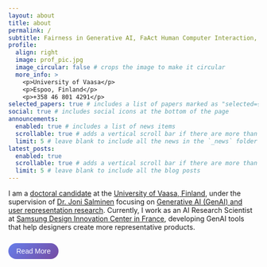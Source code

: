 ```yaml
---
layout: about
title: about
permalink: /
subtitle: Fairness in Generative AI, FaAct Human Computer Interaction, User Representation, Personas for Social Good, GenAI Personas, Global South
profile:
  align: right
  image: prof_pic.jpg
  image_circular: false # crops the image to make it circular
  more_info: >
    <p>University of Vaasa</p>
    <p>Espoo, Finland</p>
    <p>+358 46 801 4291</p>
selected_papers: true # includes a list of papers marked as "selected={true}"
social: true # includes social icons at the bottom of the page
announcements:
  enabled: true # includes a list of news items
  scrollable: true # adds a vertical scroll bar if there are more than 3 news items
  limit: 5 # leave blank to include all the news in the `_news` folder
latest_posts:
  enabled: true
  scrollable: true # adds a vertical scroll bar if there are more than 3 new posts items
  limit: 5 # leave blank to include all the blog posts
---
```


<div id="bio-short">
I am a <a href="#">doctoral candidate</a> at the <a href="https://personateam.xyz/members/" target=blank>University of Vaasa, Finland</a>, under the supervision of <a href="https://jonisalminen.com/" target=blank>Dr. Joni Salminen</a> focusing on <a href="#">Generative AI (GenAI) and user representation research</a>. Currently, I work as an AI Research Scientist at <a href="#">Samsung Design Innovation Center in France</a>, developing GenAI tools that help designers create more representative products.

<button id="read-more-btn" onclick="expandBio()" style="background: linear-gradient(135deg, #667eea 0%, #764ba2 100%); color: white; border: none; padding: 8px 16px; border-radius: 20px; cursor: pointer; font-size: 14px; margin-top: 10px; transition: all 0.3s ease;">Read More</button>
</div>

<div id="bio-expanded" style="display: none;">
I am a <a href="#">doctoral candidate</a> at the <a href="https://personateam.xyz/members/" target=blank>University of Vaasa, Finland</a>, under the supervision of <a href="https://jonisalminen.com/" target=blank>Dr. Joni Salminen</a> focusing on <a href="#">Generative AI (GenAI) and user representation research</a>.  <br>
Tandemly, I work as an AI Research Scientist at <a href="#">Samsung Design Innovation Center in France</a>, developing GenAI tools that help designers create more representative products. Previously, I have created AI solutions in engineering domains at several orgnanizations in Pakistan, USA, MENA, and Ireland. I have a background in engineering and have earned multiple credentials in data science and business from institutions like <a href="https://www.linkedin.com/in/danialamin/details/education/699762391/multiple-media-viewer/?profileId=ACoAAB4MfGEBs29bNULQC2-ZHpdZkGEHMbnYqjk&treasuryMediaId=1702542381957">MIT</a>, <a href="https://www.linkedin.com/in/danialamin/details/education/1635517561145/single-media-viewer/?profileId=ACoAAB4MfGEBs29bNULQC2-ZHpdZkGEHMbnYqjk">UC San Diego</a>, <a href="https://www.linkedin.com/in/danialamin/details/education/1709064370224/single-media-viewer/?profileId=ACoAAB4MfGEBs29bNULQC2-ZHpdZkGEHMbnYqjk">RIT</a>, <a href="https://www.coursera.org/account/accomplishments/professional-cert/7M43S2RXU6ZX">Google</a>, and <a href="https://www.eitci.org/certificatesupplement?id=EITC/AI/GCML/SLJ24004790&t=Hn1ZB0nq7bCRxz2W">EITCA</a>.
<br>

My research centers on making <a href="#">GenAI systems fairer and more inclusive</a> towards representation of users. I study how GenAI creates user personas and work to reduce bias, especially for <a href="#">marginalized communities</a>. I use large language models and NLP to build better representations of different groups of people. My goal is ensuring GenAI systems don't perpetuate stereotypes. I also explore how GenAI can be used responsibly in design and decision-making.<br>

I speak four languages: English, Urdu, Punjabi, and some (petit :smile) French. I enjoy writing poetry and dark prose. When I am not working, I'm probably <a href="#">overthinking or cooking</a>. I have been involved in space education programs in Pakistan for many years, helping to organize events such as World Space Week. I enjoy <a href="#">mentoring startups</a> and helping them ethically utilize GenAI.
<br>
<button id="read-less-btn" onclick="collapseBio()" style="background: #6c757d; color: white; border: none; padding: 8px 16px; border-radius: 20px; cursor: pointer; font-size: 14px; margin-top: 10px; transition: all 0.3s ease;">Read Less</button>
</div>

<script>
function expandBio() {
    document.getElementById('bio-short').style.display = 'none';
    document.getElementById('bio-expanded').style.display = 'block';
}

function collapseBio() {
    document.getElementById('bio-short').style.display = 'block';
    document.getElementById('bio-expanded').style.display = 'none';
}

// Add hover effects
document.addEventListener('DOMContentLoaded', function() {
    const readMoreBtn = document.getElementById('read-more-btn');
    const readLessBtn = document.getElementById('read-less-btn');
    
    if (readMoreBtn) {
        readMoreBtn.addEventListener('mouseenter', function() {
            this.style.transform = 'translateY(-2px)';
            this.style.boxShadow = '0 4px 8px rgba(102, 126, 234, 0.4)';
        });
        readMoreBtn.addEventListener('mouseleave', function() {
            this.style.transform = 'translateY(0)';
            this.style.boxShadow = '0 2px 4px rgba(102, 126, 234, 0.3)';
        });
    }
    
    if (readLessBtn) {
        readLessBtn.addEventListener('mouseenter', function() {
            this.style.transform = 'translateY(-2px)';
            this.style.backgroundColor = '#5a6268';
        });
        readLessBtn.addEventListener('mouseleave', function() {
            this.style.transform = 'translateY(0)';
            this.style.backgroundColor = '#6c757d';
        });
    }
});
</script>